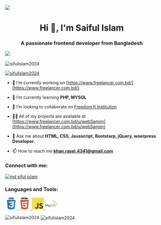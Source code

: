 
<img src="https://github.com/user-attachments/assets/11a5fad8-5db9-46d9-a2c5-21fb4102152b">

<h1 align="center">Hi 👋, I'm Saiful Islam</h1>
<h3 align="center">A passionate frontend developer from Bangladesh</h3>
<img src=" https://www.facebook.com/photo/?fbid=122205653312206782&set=a.122105685116206782">
<p align="left"> <img src="https://komarev.com/ghpvc/?username=sifulislam2024&label=Profile%20views&color=0e75b6&style=flat" alt="sifulislam2024" /> </p>

<p align="left"> <a href="https://github.com/ryo-ma/github-profile-trophy"><img src="https://github-profile-trophy.vercel.app/?username=sifulislam2024" alt="sifulislam2024" /></a> </p>

- 🔭 I’m currently working on [https://www.freelancer.com.bd/](https://www.freelancer.com.bd/)

- 🌱 I’m currently learning **PHP, MYSQL**

- 👯 I’m looking to collaborate on [Freedom It Institution](https://freedomitinstitutions.com/)

- 👨‍💻 All of my projects are available at [https://www.freelancer.com.bd/u/webSamim](https://www.freelancer.com.bd/u/webSamim)

- 💬 Ask me about **HTML, CSS, Javascript, Bootstarp, jQuery, woerpress Developer.**

- 📫 How to reach me **khan.rasel.4341@gmail.com**

<h3 align="left">Connect with me:</h3>
<p align="left">
<a href="https://fb.com/md siful islam" target="blank"><img align="center" src="https://raw.githubusercontent.com/rahuldkjain/github-profile-readme-generator/master/src/images/icons/Social/facebook.svg" alt="md siful islam" height="30" width="40" /></a>
</p>

<h3 align="left">Languages and Tools:</h3>
<p align="left"> <a href="https://www.w3schools.com/css/" target="_blank" rel="noreferrer"> <img src="https://raw.githubusercontent.com/devicons/devicon/master/icons/css3/css3-original-wordmark.svg" alt="css3" width="40" height="40"/> </a> <a href="https://www.w3.org/html/" target="_blank" rel="noreferrer"> <img src="https://raw.githubusercontent.com/devicons/devicon/master/icons/html5/html5-original-wordmark.svg" alt="html5" width="40" height="40"/> </a> <a href="https://developer.mozilla.org/en-US/docs/Web/JavaScript" target="_blank" rel="noreferrer"> <img src="https://raw.githubusercontent.com/devicons/devicon/master/icons/javascript/javascript-original.svg" alt="javascript" width="40" height="40"/> </a> <a href="https://www.mysql.com/" target="_blank" rel="noreferrer"> <img src="https://raw.githubusercontent.com/devicons/devicon/master/icons/mysql/mysql-original-wordmark.svg" alt="mysql" width="40" height="40"/> </a> </p>

<p><img align="left" src="https://github-readme-stats.vercel.app/api/top-langs?username=sifulislam2024&show_icons=true&locale=en&layout=compact" alt="sifulislam2024" /></p>

<p>&nbsp;<img align="center" src="https://github-readme-stats.vercel.app/api?username=sifulislam2024&show_icons=true&locale=en" alt="sifulislam2024" /></p>
 
